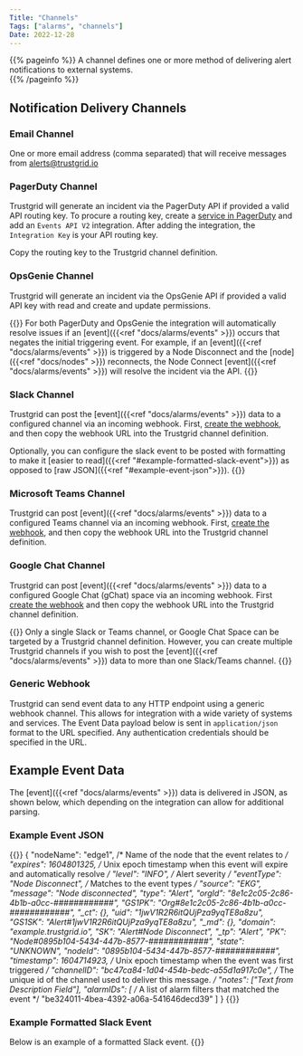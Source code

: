 ```yaml
---
Title: "Channels"
Tags: ["alarms", "channels"]
Date: 2022-12-28
---
```


{{% pageinfo %}}
A channel defines one or more method of delivering alert notifications to external systems.  
{{% /pageinfo %}}

## Notification Delivery Channels

### Email Channel
One or more email address (comma separated) that will receive messages from alerts@trustgrid.io

### PagerDuty Channel
Trustgrid will generate an incident via the PagerDuty API if provided a valid API routing key. To procure a routing key, create a [service in PagerDuty](https://support.pagerduty.com/main/docs/services-and-integrations) and add an `Events API V2` integration. After adding the integration, the `Integration Key` is your API routing key.

Copy the routing key to the Trustgrid channel definition.

### OpsGenie Channel
Trustgrid will generate an incident via the OpsGenie API if provided a valid API key with read and create and update permissions.

{{<alert>}} For both PagerDuty and OpsGenie the integration will automatically resolve issues if an [event]({{<ref "docs/alarms/events" >}}) occurs that negates the initial triggering event. For example, if an [event]({{<ref "docs/alarms/events" >}}) is triggered by a Node Disconnect and the [node]({{<ref "docs/nodes" >}}) reconnects, the Node Connect [event]({{<ref "docs/alarms/events" >}}) will resolve the incident via the API. {{</alert>}}

### Slack Channel
Trustgrid can post the [event]({{<ref "docs/alarms/events" >}}) data to a configured channel via an incoming webhook. First, [create the webhook](https://api.slack.com/messaging/webhooks), and then copy the webhook URL into the Trustgrid channel definition.

Optionally, you can configure the slack event to be posted with formatting to make it [easier to read]({{<ref "#example-formatted-slack-event">}}) as opposed to [raw JSON]({{<ref "#example-event-json">}}). {{<tgimg src="slack-format-option.png" width="50%" caption="Slack format option checkbox">}}

### Microsoft Teams Channel
Trustgrid can post [event]({{<ref "docs/alarms/events" >}}) data to a configured Teams channel via an incoming webhook. First, [create the webhook](https://learn.microsoft.com/en-us/microsoftteams/platform/webhooks-and-connectors/how-to/add-incoming-webhook), and then copy the webhook URL into the Trustgrid channel definition.


### Google Chat Channel 
Trustgrid can post [event]({{<ref "docs/alarms/events" >}}) data to a configured Google Chat (gChat) space via an incoming webhook.  First [create the webhook](https://developers.google.com/workspace/chat/quickstart/webhooks#create-webhook) and then copy the webhook URL into the Trustgrid channel definition.

{{<alert>}} Only a single Slack or Teams channel, or Google Chat Space can be targeted by a Trustgrid channel definition. However, you can create multiple Trustgrid channels if you wish to post the [event]({{<ref "docs/alarms/events" >}}) data to more than one Slack/Teams channel. {{</alert>}}

### Generic Webhook 

Trustgrid can send event data to any HTTP endpoint using a generic webhook channel. This allows for integration with a wide variety of systems and services. The Event Data payload below is sent in `application/json` format to the URL specified. Any authentication credentials should be specified in the URL. 

## Example Event Data

The [event]({{<ref "docs/alarms/events" >}}) data is delivered in JSON, as shown below, which depending on the integration can allow for additional parsing.
### Example Event JSON
{{<highlight json>}}
{
	"nodeName": "edge1", /* Name of the node that the event relates to */
	"expires": 1604801325, /* Unix epoch timestamp when this event will expire and automatically resolve */
	"level": "INFO", /* Alert severity */
	"eventType": "Node Disconnect", /* Matches to the event types */
	"source": "EKG",
	"message": "Node disconnected",
	"type": "Alert",
	"orgId": "8e1c2c05-2c86-4b1b-a0cc-############",
	"GS1PK": "Org#8e1c2c05-2c86-4b1b-a0cc-############",
	"_ct": {},
	"uid": "1jwV1R2R6itQUjPza9yqTE8a8zu",
	"GS1SK": "Alert#1jwV1R2R6itQUjPza9yqTE8a8zu",
	"_md": {},
	"domain": "example.trustgrid.io",
	"SK": "Alert#Node Disconnect",
	"_tp": "Alert",
	"PK": "Node#0895b104-5434-447b-8577-############",
	"state": "UNKNOWN",
	"nodeId": "0895b104-5434-447b-8577-############",
	"timestamp": 1604714923, /* Unix epoch timestamp when the event was first triggered */
	"channelID": "bc47ca84-1d04-454b-bedc-a55d1a917c0e", /* The unique id of the channel used to deliver this message. */
	"notes": ["Text from Description Field"],
	"alarmIDs": [ 
		/* A list of alarm filters that matched the event */
		"be324011-4bea-4392-a06a-541646decd39"
	]
}
{{</highlight>}}

### Example Formatted Slack Event
Below is an example of a formatted Slack event.
{{<tgimg src="formatted-slack-example.png" width="80%" caption="Example Slack Event">}}